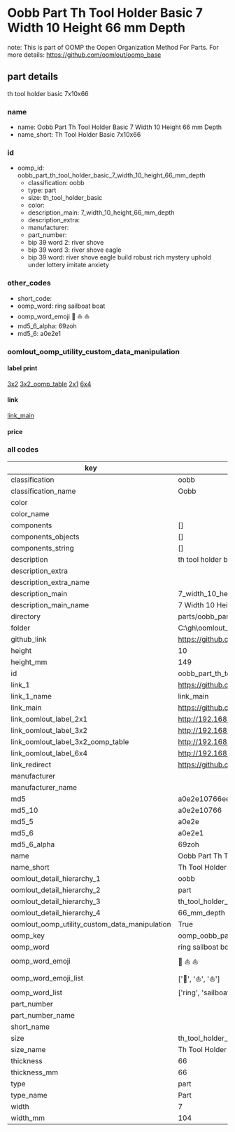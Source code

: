 # Oobb Part Th Tool Holder Basic 7 Width 10 Height 66 mm Depth  

note: This is part of OOMP the Oopen Organization Method For Parts. For more details: https://github.com/oomlout/oomp_base

##  part details
  



th tool holder basic 7x10x66



### name
* name: Oobb Part Th Tool Holder Basic 7 Width 10 Height 66 mm Depth
* name_short: Th Tool Holder Basic 7x10x66 
### id
* oomp_id: oobb_part_th_tool_holder_basic_7_width_10_height_66_mm_depth
  * classification: oobb
  * type: part
  * size: th_tool_holder_basic
  * color: 
  * description_main: 7_width_10_height_66_mm_depth
  * description_extra: 
  * manufacturer: 
  * part_number: 
  * bip 39 word 2: river shove
  * bip 39 word 3: river shove eagle
  * bip 39 word: river shove eagle build robust rich mystery uphold under lottery imitate anxiety

### other_codes
* short_code: 
* oomp_word: ring sailboat boat
* oomp_word_emoji :ring: :sailboat: :boat:
* md5_6_alpha: 69zoh
* md5_6: a0e2e1






### oomlout_oomp_utility_custom_data_manipulation
#### label print
[3x2](http://192.168.1.245:1112/?label=oomp%2069zoh)
[3x2_oomp_table](http://192.168.1.108:1112/?label=oomp%2069zoh)
[2x1](http://192.168.1.242:1112/?label=oomp%2069zoh)
[6x4](http://192.168.1.55:1112/?label=oomp%2069zoh)    

#### link

[link_main](https://github.com/oomlout/oomlout_oobb_version_4_generated_parts/tree/main/navigation_oomp/oobb/part/th_tool_holder_basic/7_width_10_height_66_mm_depth/part)                              

#### price







### all codes 
| key | value |  
| --- | --- |  
| classification | oobb |  
| classification_name | Oobb |  
| color |  |  
| color_name |  |  
| components | [] |  
| components_objects | [] |  
| components_string | [] |  
| description | th tool holder basic 7x10x66 |  
| description_extra |  |  
| description_extra_name |  |  
| description_main | 7_width_10_height_66_mm_depth |  
| description_main_name | 7 Width 10 Height 66 mm Depth |  
| directory | parts/oobb_part_th_tool_holder_basic_7_width_10_height_66_mm_depth |  
| folder | C:\gh\oomlout_oobb_version_4_generated_parts\parts\oobb_part_th_tool_holder_basic_7_width_10_height_66_mm_depth |  
| github_link | https://github.com/oomlout/oomlout_oomp_part_src/tree/main/parts/oobb_part_th_tool_holder_basic_7_width_10_height_66_mm_depth |  
| height | 10 |  
| height_mm | 149 |  
| id | oobb_part_th_tool_holder_basic_7_width_10_height_66_mm_depth |  
| link_1 | https://github.com/oomlout/oomlout_oobb_version_4_generated_parts/tree/main/navigation_oomp/oobb/part/th_tool_holder_basic/7_width_10_height_66_mm_depth/part |  
| link_1_name | link_main |  
| link_main | https://github.com/oomlout/oomlout_oobb_version_4_generated_parts/tree/main/navigation_oomp/oobb/part/th_tool_holder_basic/7_width_10_height_66_mm_depth/part |  
| link_oomlout_label_2x1 | http://192.168.1.242:1112/?label=oomp%2069zoh |  
| link_oomlout_label_3x2 | http://192.168.1.245:1112/?label=oomp%2069zoh |  
| link_oomlout_label_3x2_oomp_table | http://192.168.1.108:1112/?label=oomp%2069zoh |  
| link_oomlout_label_6x4 | http://192.168.1.55:1112/?label=oomp%2069zoh |  
| link_redirect | https://github.com/oomlout/oomlout_oobb_version_4_generated_parts/tree/main/parts/oobb_th_tool_holder_basic_07_10_66 |  
| manufacturer |  |  
| manufacturer_name |  |  
| md5 | a0e2e10766eed24ee55da1dc8a31c5d6 |  
| md5_10 | a0e2e10766 |  
| md5_5 | a0e2e |  
| md5_6 | a0e2e1 |  
| md5_6_alpha | 69zoh |  
| name | Oobb Part Th Tool Holder Basic 7 Width 10 Height 66 mm Depth |  
| name_short | Th Tool Holder Basic 7x10x66  |  
| oomlout_detail_hierarchy_1 | oobb |  
| oomlout_detail_hierarchy_2 | part |  
| oomlout_detail_hierarchy_3 | th_tool_holder_basic |  
| oomlout_detail_hierarchy_4 | 66_mm_depth |  
| oomlout_oomp_utility_custom_data_manipulation | True |  
| oomp_key | oomp_oobb_part_th_tool_holder_basic_7_width_10_height_66_mm_depth |  
| oomp_word | ring sailboat boat |  
| oomp_word_emoji | :ring: :sailboat: :boat: |  
| oomp_word_emoji_list | [':ring:', ':sailboat:', ':boat:'] |  
| oomp_word_list | ['ring', 'sailboat', 'boat'] |  
| part_number |  |  
| part_number_name |  |  
| short_name |  |  
| size | th_tool_holder_basic |  
| size_name | Th Tool Holder Basic |  
| thickness | 66 |  
| thickness_mm | 66 |  
| type | part |  
| type_name | Part |  
| width | 7 |  
| width_mm | 104 |  
